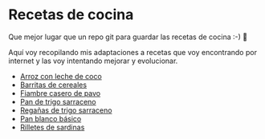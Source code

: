 # Recetas de cocina

Que mejor lugar que un repo git para guardar las recetas de cocina :-) :stew:

Aquí voy recopilando mis adaptaciones a recetas que voy encontrando por internet y las voy intentando mejorar y evolucionar.

-   [Arroz con leche de coco](<Arroz con leche de coco.md>)
-   [Barritas de cereales](<Barritas de cereales.md>)
-   [Fiambre casero de pavo](<Fiambre casero de pavo.md>)
-   [Pan de trigo sarraceno](<Pan de trigo sarraceno.md>)
-   [Regañas de trigo sarraceno](<Regañas de trigo sarraceno.md>)
-   [Pan blanco básico](<Pan Blanco.md>)
-   [Rilletes de sardinas](<Rilletes de sardinas.md>)
